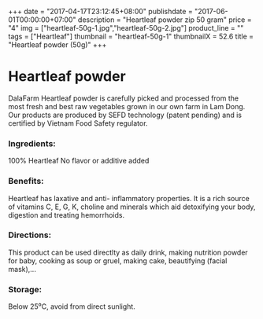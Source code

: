 +++
date = "2017-04-17T23:12:45+08:00"
publishdate = "2017-06-01T00:00:00+07:00"
description = "Heartleaf powder zip 50 gram"
price = "4"
img = ["heartleaf-50g-1.jpg","heartleaf-50g-2.jpg"]
product_line = ""
tags = ["Heartleaf"]
thumbnail = "heartleaf-50g-1"
thumbnailX = 52.6
title = "Heartleaf powder (50g)"
+++

# Heartleaf powder

DalaFarm Heartleaf powder is carefully picked and processed from the most fresh and best raw vegetables 
grown in our own farm in Lam Dong. Our products are produced by SEFD technology (patent pending) and 
is certified by Vietnam Food Safety regulator.


### Ingredients: 
100% Heartleaf
No flavor or additive added

### Benefits: 
Heartleaf has laxative and anti-
inflammatory properties. It is a rich 
source of vitamins C, E, G, K, choline 
and minerals which aid detoxifying 
your body, digestion and treating 
hemorrhoids.

### Directions:  
This product can be used directlty as 
daily drink, making nutrition powder 
for baby, cooking as soup or gruel, 
making cake, beautifying (facial mask),...

### Storage: 
Below 25⁰C, avoid from direct sunlight.

